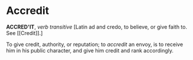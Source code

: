 # Accredit

**ACCRED'IT**, _verb transitive_ \[Latin ad and credo, to believe, or give faith to. See [[Credit]].\]

To give credit, authority, or reputation; to _accredit_ an envoy, is to receive him in his public character, and give him credit and rank accordingly.